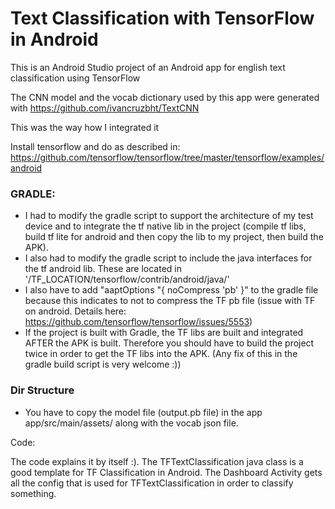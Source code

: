 # Text Classification with TensorFlow in Android

This is an Android Studio project of an Android app for english text classification using TensorFlow

The CNN model and the vocab dictionary used by this app were generated with https://github.com/ivancruzbht/TextCNN

This was the way how I integrated it

Install tensorflow and do as described in:
https://github.com/tensorflow/tensorflow/tree/master/tensorflow/examples/android


### GRADLE:
-  I had to modify the gradle script to support the architecture of my test device and to integrate the tf native lib in the project (compile tf libs, build tf lite for android and then copy the lib to my project, then build the APK). 
-  I also had to modify the gradle script to include the java interfaces for the tf android lib. These are located in '/TF_LOCATION/tensorflow/contrib/android/java/'
-  I also have to add "aaptOptions "{ noCompress 'pb' }" to the gradle file because this indicates to not to compress the TF pb file (issue with TF on android. Details here: https://github.com/tensorflow/tensorflow/issues/5553)
-  If the project is built with Gradle,  the TF libs are built and integrated AFTER the APK is built. Therefore you should have to build the project twice in order to get the TF libs into the APK. (Any fix of this in the gradle build script is very welcome :))

### Dir Structure

-  You have to copy the model file (output.pb file) in the app app/src/main/assets/ along with the vocab json file.

Code:

The code explains it by itself :). The TFTextClassification java class is a good template for TF Classification in Android. The Dashboard Activity gets all the config that is used for TFTextClassification in order to classify something.